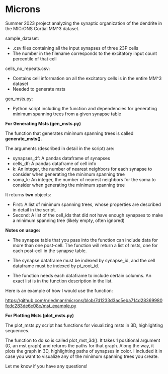 # Microns

Summer 2023 project analyzing the synaptic organization of the dendrite in the MICrONS Cortial MM^3 dataset.

sample_dataset:
- .csv files containing all the input synapses of three 23P cells
- The number in the filename corresponds to the excitatory input count percentile of that cell

cells_no_repeats.csv:
- Contains cell information on all the excitatory cells is in the entire MM^3 dataset
- Needed to generate msts

gen_msts.py:
- Python script including the function and dependencies for generating minimum spanning trees from a given synapse table

**For Generating Msts (gen_msts.py)**

The function that generates minimum spanning trees is called **generate_msts()**.

The arguments (described in detail in the script) are:
- synapses_df: A pandas dataframe of synapses
- cells_df: A pandas dataframe of cell info
- k: An integer, the number of nearest neighbors for each synapse to consider when generating the minimum spanning tree
- soma_k: An integer, the number of nearest neighbors for the soma to consider when generating the minimum spanning tree

It returns **two** objects:
- First: A list of minimum spanning trees, whose properties are described in detail in the script.
- Second: A list of the cell_ids that did not have enough synapses to make a minimum spanning tree (likely empty, often ignored)

**Notes on usage:**

- The synapse table that you pass into the function can include data for more than one post-cell. The function will return a list of msts, one for each post-cell in the synapse table.

- The synapse dataframe must be indexed by synapse_id, and the cell dataframe must be indexed by pt_root_id.

- The function needs each dataframe to include certain columns. An exact list is in the function description in the list.

Here is an example of how I would use the function:

https://github.com/nriedman/microns/blob/7d1233d3ac5eba714d28369980fcdc283de6c08c/mst_example.py

**For Plotting Msts (plot_msts.py)**

The plot_msts.py script has functions for visualizing msts in 3D, highlighting sequences.

The function to do so is called plot_mst_3d(). It takes 1 positional argument (G, an mst graph) and returns the paths for that graph. Along the way, it plots the graph in 3D, highlighting paths of synapses in color. I included it in case you want to visualize any of the minimum spanning trees you create.

Let me know if you have any questions!

